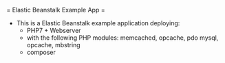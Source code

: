= Elastic Beanstalk Example App =

* This is a Elastic Beanstalk example application deploying:
  * PHP7 + Webserver
  * with the following PHP modules: memcached, opcache, pdo mysql, opcache, mbstring
  * composer
